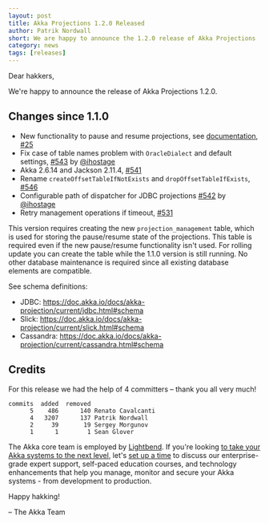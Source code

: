 ```yaml
---
layout: post
title: Akka Projections 1.2.0 Released
author: Patrik Nordwall
short: We are happy to announce the 1.2.0 release of Akka Projections
category: news
tags: [releases]
---
```


Dear hakkers,

We're happy to announce the release of Akka Projections 1.2.0.

## Changes since 1.1.0

- New functionality to pause and resume projections, see [documentation](https://doc.akka.io/docs/akka-projection/current/management.html#pause-and-resume), [#25](https://github.com/akka/akka-projection/issues/25)
- Fix case of table names problem with `OracleDialect` and default settings, [#543](https://github.com/akka/akka-projection/pull/543) by [@ihostage](https://github.com/ihostage)
- Akka 2.6.14 and Jackson 2.11.4, [#541](https://github.com/akka/akka-projection/pull/541)
- Rename `createOffsetTableIfNotExists` and `dropOffsetTableIfExists`, [#546](https://github.com/akka/akka-projection/pull/546)
- Configurable path of dispatcher for JDBC projections [#542](https://github.com/akka/akka-projection/pull/542) by [@ihostage](https://github.com/ihostage)
- Retry management operations if timeout, [#531](https://github.com/akka/akka-projection/issues/531)

This version requires creating the new `projection_management` table, which is used for storing the pause/resume state of the projections. This table is required even if the new pause/resume functionality isn't used. For rolling update you can create the table while the 1.1.0 version is still running. No other database maintenance is required since all existing database elements are compatible.

See schema definitions:

* JDBC: https://doc.akka.io/docs/akka-projection/current/jdbc.html#schema
* Slick: https://doc.akka.io/docs/akka-projection/current/slick.html#schema
* Cassandra: https://doc.akka.io/docs/akka-projection/current/cassandra.html#schema

## Credits

For this release we had the help of 4 committers – thank you all very much!

```
commits  added  removed
      5    486      140 Renato Cavalcanti
      4   3207      137 Patrik Nordwall
      2     39       19 Sergey Morgunov
      1      1        1 Sean Glover
```

The Akka core team is employed by [Lightbend](https://www.lightbend.com/). If you're looking [to take your Akka systems to the next level](https://www.lightbend.com/akka#subscription), let's [set up a time](https://www.lightbend.com/contact) to discuss our enterprise-grade expert support, self-paced education courses, and technology enhancements that help you manage, monitor and secure your Akka systems - from development to production.

Happy hakking!

– The Akka Team
